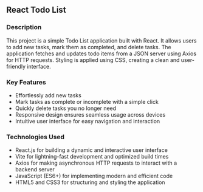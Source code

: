## React Todo List

### Description

This project is a simple Todo List application built with React. It allows users to add new tasks, mark them as completed, and delete tasks. The application fetches and updates todo items from a JSON server using Axios for HTTP requests. Styling is applied using CSS, creating a clean and user-friendly interface.

### Key Features

- Effortlessly add new tasks
- Mark tasks as complete or incomplete with a simple click
- Quickly delete tasks you no longer need
- Responsive design ensures seamless usage across devices
- Intuitive user interface for easy navigation and interaction

### Technologies Used

- React.js for building a dynamic and interactive user interface
- Vite for lightning-fast development and optimized build times
- Axios for making asynchronous HTTP requests to interact with a backend server
- JavaScript (ES6+) for implementing modern and efficient code
- HTML5 and CSS3 for structuring and styling the application
